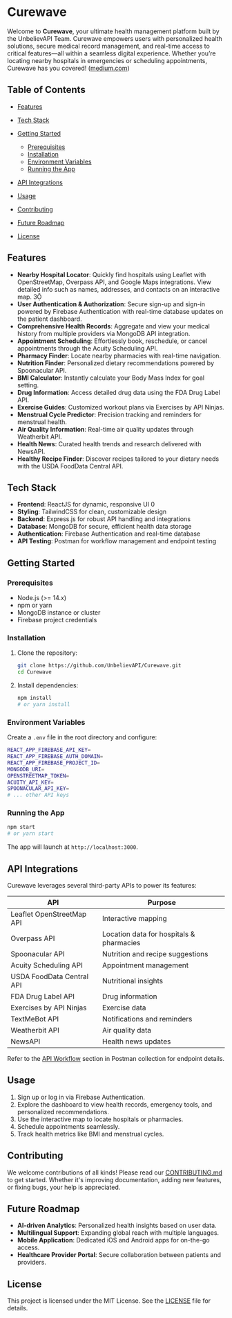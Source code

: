 # Curewave

Welcome to **Curewave**, your ultimate health management platform built by the UnbelievAPI Team. Curewave empowers users with personalized health solutions, secure medical record management, and real-time access to critical features—all within a seamless digital experience. Whether you’re locating nearby hospitals in emergencies or scheduling appointments, Curewave has you covered! ([medium.com](https://medium.com/%40shubhamtohakecoc07/curewave-your-ultimate-health-management-platform-f17d2695deef))

## Table of Contents

* [Features](#features)
* [Tech Stack](#tech-stack)
* [Getting Started](#getting-started)

  * [Prerequisites](#prerequisites)
  * [Installation](#installation)
  * [Environment Variables](#environment-variables)
  * [Running the App](#running-the-app)
* [API Integrations](#api-integrations)
* [Usage](#usage)
* [Contributing](#contributing)
* [Future Roadmap](#future-roadmap)
* [License](#license)

## Features

* **Nearby Hospital Locator**: Quickly find hospitals using Leaflet with OpenStreetMap, Overpass API, and Google Maps integrations. View detailed info such as names, addresses, and contacts on an interactive map. 3
* **User Authentication & Authorization**: Secure sign-up and sign-in powered by Firebase Authentication with real-time database updates on the patient dashboard. 
* **Comprehensive Health Records**: Aggregate and view your medical history from multiple providers via MongoDB API integration. 
* **Appointment Scheduling**: Effortlessly book, reschedule, or cancel appointments through the Acuity Scheduling API. 
* **Pharmacy Finder**: Locate nearby pharmacies with real-time navigation. 
* **Nutrition Finder**: Personalized dietary recommendations powered by Spoonacular API. 
* **BMI Calculator**: Instantly calculate your Body Mass Index for goal setting. 
* **Drug Information**: Access detailed drug data using the FDA Drug Label API. 
* **Exercise Guides**: Customized workout plans via Exercises by API Ninjas. 
* **Menstrual Cycle Predictor**: Precision tracking and reminders for menstrual health. 
* **Air Quality Information**: Real-time air quality updates through Weatherbit API. 
* **Health News**: Curated health trends and research delivered with NewsAPI. 
* **Healthy Recipe Finder**: Discover recipes tailored to your dietary needs with the USDA FoodData Central API. 

## Tech Stack

* **Frontend**: ReactJS for dynamic, responsive UI 0
* **Styling**: TailwindCSS for clean, customizable design 
* **Backend**: Express.js for robust API handling and integrations 
* **Database**: MongoDB for secure, efficient health data storage 
* **Authentication**: Firebase Authentication and real-time database 
* **API Testing**: Postman for workflow management and endpoint testing 

## Getting Started

### Prerequisites

* Node.js (>= 14.x)
* npm or yarn
* MongoDB instance or cluster
* Firebase project credentials

### Installation

1. Clone the repository:

   ```bash
   git clone https://github.com/UnbelievAPI/Curewave.git  
   cd Curewave
   ```
2. Install dependencies:

   ```bash
   npm install
   # or yarn install
   ```

### Environment Variables

Create a `.env` file in the root directory and configure:

```bash
REACT_APP_FIREBASE_API_KEY=
REACT_APP_FIREBASE_AUTH_DOMAIN=
REACT_APP_FIREBASE_PROJECT_ID=
MONGODB_URI=
OPENSTREETMAP_TOKEN=
ACUITY_API_KEY=
SPOONACULAR_API_KEY=
# ... other API keys
```

### Running the App

```bash
npm start
# or yarn start
```

The app will launch at `http://localhost:3000`.

## API Integrations

Curewave leverages several third-party APIs to power its features:

| API                       | Purpose                                  |
| ------------------------- | ---------------------------------------- |
| Leaflet OpenStreetMap API | Interactive mapping                      |
| Overpass API              | Location data for hospitals & pharmacies |
| Spoonacular API           | Nutrition and recipe suggestions         |
| Acuity Scheduling API     | Appointment management                   |
| USDA FoodData Central API | Nutritional insights                     |
| FDA Drug Label API        | Drug information                         |
| Exercises by API Ninjas   | Exercise data                            |
| TextMeBot API             | Notifications and reminders              |
| Weatherbit API            | Air quality data                         |
| NewsAPI                   | Health news updates                      |

Refer to the [API Workflow](#) section in Postman collection for endpoint details.

## Usage

1. Sign up or log in via Firebase Authentication.
2. Explore the dashboard to view health records, emergency tools, and personalized recommendations.
3. Use the interactive map to locate hospitals or pharmacies.
4. Schedule appointments seamlessly.
5. Track health metrics like BMI and menstrual cycles.

## Contributing

We welcome contributions of all kinds! Please read our [CONTRIBUTING.md](CONTRIBUTING.md) to get started. Whether it's improving documentation, adding new features, or fixing bugs, your help is appreciated. 

## Future Roadmap

* **AI-driven Analytics**: Personalized health insights based on user data. 
* **Multilingual Support**: Expanding global reach with multiple languages. 
* **Mobile Application**: Dedicated iOS and Android apps for on-the-go access. 
* **Healthcare Provider Portal**: Secure collaboration between patients and providers.

## License

This project is licensed under the MIT License. See the [LICENSE](LICENSE) file for details.
